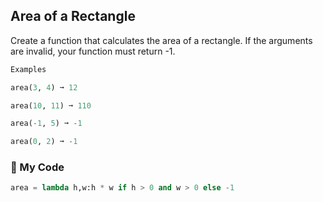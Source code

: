 ## Area of a Rectangle

Create a function that calculates the area of a rectangle. If the arguments are invalid, your function must return -1.
```python
Examples

area(3, 4) ➞ 12

area(10, 11) ➞ 110

area(-1, 5) ➞ -1

area(0, 2) ➞ -1
```
### :snake: My Code
```python
area = lambda h,w:h * w if h > 0 and w > 0 else -1
```
